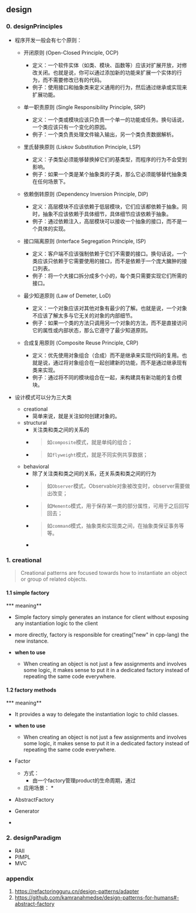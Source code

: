 ## design

### 0. designPrinciples

* 程序开发一般会有七个原则：
  * 开闭原则 (Open-Closed Principle, OCP)
    * 定义：一个软件实体（如类、模块、函数等）应该对扩展开放，对修改关闭。也就是说，你可以通过添加新的功能来扩展一个实体的行为，而不需要修改已有的代码。
    * 例子：使用接口和抽象类来定义通用的行为，然后通过继承或实现来扩展功能。

  * 单一职责原则 (Single Responsibility Principle, SRP)
    * 定义：一个类或模块应该只负责一个单一的功能或任务。换句话说，一个类应该只有一个变化的原因。
    * 例子：一个类负责处理文件输入输出，另一个类负责数据解析。

  * 里氏替换原则 (Liskov Substitution Principle, LSP)
    * 定义：子类型必须能够替换掉它们的基类型，而程序的行为不会受到影响。
    * 例子：如果一个类是某个抽象类的子类，那么它必须能够替代抽象类在任何场景下。

  * 依赖倒转原则 (Dependency Inversion Principle, DIP)
    * 定义：高层模块不应该依赖于低层模块，它们应该都依赖于抽象。同时，抽象不应该依赖于具体细节，具体细节应该依赖于抽象。
    * 例子：通过依赖注入，高层模块可以接收一个抽象的接口，而不是一个具体的实现。

  * 接口隔离原则 (Interface Segregation Principle, ISP)
    * 定义：客户端不应该强制依赖于它们不需要的接口。换句话说，一个类应该只依赖于它需要使用的接口，而不是依赖于一个庞大臃肿的接口列表。
    * 例子：将一个大接口拆分成多个小的，每个类只需要实现它们所需的接口。

  * 最少知道原则 (Law of Demeter, LoD)
    * 定义：一个对象应该对其他对象有最少的了解。也就是说，一个对象不应该了解太多与它无关的对象的内部细节。
    * 例子：如果一个类的方法只调用另一个对象的方法，而不是直接访问它的属性或内部状态，那么它遵守了最少知道原则。

  * 合成复用原则 (Composite Reuse Principle, CRP)
    * 定义：优先使用对象组合（合成）而不是继承来实现代码的复用。也就是说，通过将对象组合在一起创建新的功能，而不是通过继承现有类来实现。
    * 例子：通过将不同的模块组合在一起，来构建具有新功能的复合模块。

* 设计模式可以分为三大类
  * creational
    * 简单来说，就是关注如何创建对象的。
  * structural
    * 关注类和类之间的关系的
    * > 如`composite`模式，就是单纯的组合；
    * > 如`flyweight`模式，就是不同实例共享数据；
  * behavioral
    * 除了关注类和类之间的关系，还关系类和类之间的行为
    * > 如`Observer`模式，Observable对象被改变时，observer需要做出改变；
    * > 如`Memento`模式，用于保存某一类的部分属性，可用于之后回写回去；
    * > 如`command`模式，抽象类和实现类之间，在抽象类保证事务等等。
    * 
### 1. creational

> Creational patterns are focused towards how to instantiate an object or group of related objects.

#### 1.1 simple factory
*** meaning**
  * Simple factory simply generates an instance for client without exposing any instantiation logic to the client
  * more directly, factory is responsible for creating("new" in cpp-lang) the new instance. 

* **when to use**
  * When creating an object is not just a few assignments and involves some logic, it makes sense to put it in a dedicated factory instead of repeating the same code everywhere.

#### 1.2 factory methods
*** meaning**
  * It provides a way to delegate the instantiation logic to child classes.

* **when to use**
  * When creating an object is not just a few assignments and involves some logic, it makes sense to put it in a dedicated factory instead of repeating the same code everywhere.



* Factor
  * 方式：
    * 由一个factory管理product的生命周期，通过
  * 应用场景：
    * 
* AbstractFactory
* Generator
* 

### 2. designParadigm
* RAII
* PIMPL
* MVC

### appendix
1. https://refactoringguru.cn/design-patterns/adapter
2. https://github.com/kamranahmedse/design-patterns-for-humans#-abstract-factory
